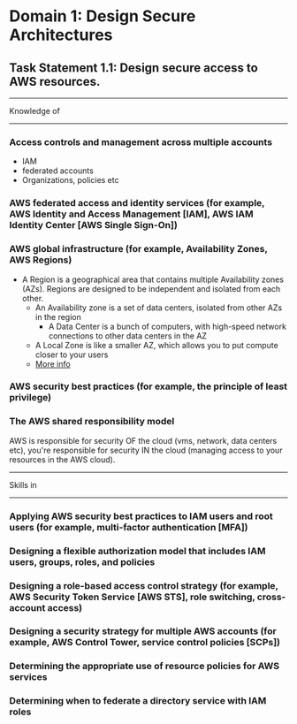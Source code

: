 # Domain 1: Design Secure Architectures
## Task Statement 1.1: Design secure access to AWS resources.

***
Knowledge of
*** 

### Access controls and management across multiple accounts
* IAM
* federated accounts
* Organizations, policies etc

### AWS federated access and identity services (for example, AWS Identity and Access Management [IAM], AWS IAM Identity Center [AWS Single Sign-On])

### AWS global infrastructure (for example, Availability Zones, AWS Regions)
* A Region is a geographical area that contains multiple Availability zones (AZs). Regions are designed to be independent and isolated from each other.
    * An Availability zone is a set of data centers, isolated from other AZs in the region
        * A Data Center is a bunch of computers, with high-speed network connections to other data centers in the AZ
    * A Local Zone is like a smaller AZ, which allows you to put compute closer to your users
    * [More info](https://docs.aws.amazon.com/AWSEC2/latest/UserGuide/using-regions-availability-zones.html#available-local-zones)

### AWS security best practices (for example, the principle of least privilege)
### The AWS shared responsibility model

AWS is responsible for security OF the cloud (vms, network, data centers etc), you're responsible for security IN the cloud (managing access to your resources in the AWS cloud).

***
Skills in
***

### Applying AWS security best practices to IAM users and root users (for example, multi-factor authentication [MFA])
### Designing a flexible authorization model that includes IAM users, groups, roles, and policies
###  Designing a role-based access control strategy (for example, AWS Security Token Service [AWS STS], role switching, cross-account access)
### Designing a security strategy for multiple AWS accounts (for example, AWS Control Tower, service control policies [SCPs])
### Determining the appropriate use of resource policies for AWS services
### Determining when to federate a directory service with IAM roles
